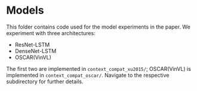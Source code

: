 

# Models

This folder contains code used for the model experiments in the paper. We experiment with three architectures: 

- ResNet-LSTM
- DenseNet-LSTM
- OSCAR(VinVL)

The first two are implemented in `context_compat_xu2015/`; OSCAR(VinVL) is implemented in `context_compat_oscar/`. Navigate to the respective subdirectory for further details.
